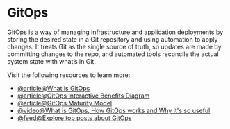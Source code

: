 # GitOps

GitOps is a way of managing infrastructure and application deployments by storing the desired state in a Git repository and using automation to apply changes. It treats Git as the single source of truth, so updates are made by committing changes to the repo, and automated tools reconcile the actual system state with what’s in Git.

Visit the following resources to learn more:

- [@article@What is GitOps](https://octopus.com/devops/gitops/?utm_source=roadmap&utm_medium=link&utm_campaign=devops-gitops)
- [@article@GitOps Interactive Benefits Diagram](https://octopus.com/devops/gitops/interactive-diagrams/?utm_source=roadmap&utm_medium=link&utm_campaign=devops-gitops)
- [@article@GitOps Maturity Model](https://octopus.com/devops/gitops/gitops-maturity-model/?utm_source=roadmap&utm_medium=link&utm_campaign=devops-gitops)
- [@video@What is GitOps, How GitOps works and Why it's so useful](https://www.youtube.com/watch?v=f5EpcWp0THw)
- [@feed@Explore top posts about GitOps](https://app.daily.dev/tags/gitops?ref=roadmapsh)